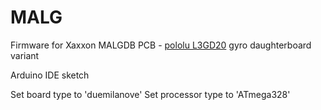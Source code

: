 # MALG #

Firmware for Xaxxon MALGDB PCB - [pololu L3GD20](https://www.pololu.com/product/2125) gyro daughterboard variant

Arduino IDE sketch

Set board type to 'duemilanove'
Set processor type to 'ATmega328'

